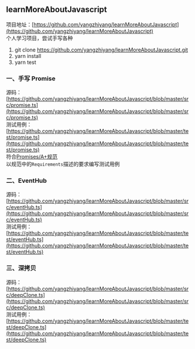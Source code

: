 ## learnMoreAboutJavascript

项目地址：[https://github.com/yangzhiyang/learnMoreAboutJavascript](https://github.com/yangzhiyang/learnMoreAboutJavascript)  
个人学习项目，尝试手写各种

1. git clone https://github.com/yangzhiyang/learnMoreAboutJavascript.git
2. yarn install
3. yarn test

### 一、手写 Promise

源码：[https://github.com/yangzhiyang/learnMoreAboutJavascript/blob/master/src/promise.ts](https://github.com/yangzhiyang/learnMoreAboutJavascript/blob/master/src/promise.ts)  
测试用例：[https://github.com/yangzhiyang/learnMoreAboutJavascript/blob/master/test/promise.ts](https://github.com/yangzhiyang/learnMoreAboutJavascript/blob/master/test/promise.ts)  
符合[Promises/A+规范](https://promisesaplus.com/)  
以规范中的`Requirements`描述的要求编写测试用例

### 二、EventHub
源码：[https://github.com/yangzhiyang/learnMoreAboutJavascript/blob/master/src/eventHub.ts](https://github.com/yangzhiyang/learnMoreAboutJavascript/blob/master/src/eventHub.ts)        
测试用例：[https://github.com/yangzhiyang/learnMoreAboutJavascript/blob/master/test/eventHub.ts](https://github.com/yangzhiyang/learnMoreAboutJavascript/blob/master/test/eventHub.ts)        

### 三、深拷贝
源码：[https://github.com/yangzhiyang/learnMoreAboutJavascript/blob/master/src/deepClone.ts](https://github.com/yangzhiyang/learnMoreAboutJavascript/blob/master/src/deepClone.ts)      
测试用例：[https://github.com/yangzhiyang/learnMoreAboutJavascript/blob/master/test/deepClone.ts](https://github.com/yangzhiyang/learnMoreAboutJavascript/blob/master/test/deepClone.ts)
